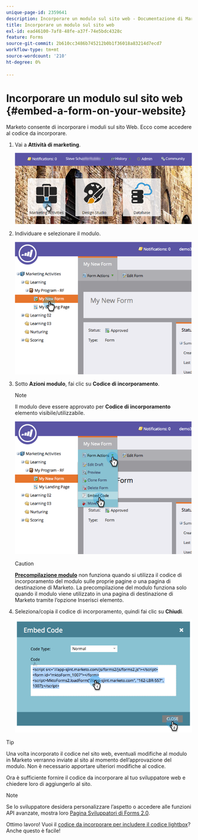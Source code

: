 ```yaml
---
unique-page-id: 2359641
description: Incorporare un modulo sul sito web - Documentazione di Marketo - Documentazione del prodotto
title: Incorporare un modulo sul sito web
exl-id: ead46100-7af8-48fe-a37f-74e5bdc4328c
feature: Forms
source-git-commit: 2b610cc3486b745212b0b1f36018a83214d7ecd7
workflow-type: tm+mt
source-wordcount: '210'
ht-degree: 0%

---
```


# Incorporare un modulo sul sito web {#embed-a-form-on-your-website}

Marketo consente di incorporare i moduli sul sito Web. Ecco come accedere al codice da incorporare.

1. Vai a **Attività di marketing**.

   ![](assets/login-marketing-activities-4.png)

1. Individuare e selezionare il modulo.

   ![](assets/image2014-9-15-12-3a12-3a14.png)

1. Sotto **Azioni modulo**, fai clic su **Codice di incorporamento**.

   >[!NOTE]
   >
   >Il modulo deve essere approvato per **Codice di incorporamento** elemento visibile/utilizzabile.

   ![](assets/image2014-9-15-12-3a12-3a20.png)

   >[!CAUTION]
   >
   >**[Precompilazione modulo](/help/marketo/product-docs/administration/settings/edit-landing-page-settings.md)** non funziona quando si utilizza il codice di incorporamento del modulo sulle proprie pagine _o_ una pagina di destinazione di Marketo. La precompilazione del modulo funziona solo quando il modulo viene utilizzato in una pagina di destinazione di Marketo tramite l’opzione Inserisci elemento.

1. Seleziona/copia il codice di incorporamento, quindi fai clic su **Chiudi**.

   ![](assets/image2014-9-15-12-3a12-3a31.png)

>[!TIP]
>
>Una volta incorporato il codice nel sito web, eventuali modifiche al modulo in Marketo verranno inviate al sito al momento dell’approvazione del modulo. Non è necessario apportare ulteriori modifiche al codice.

Ora è sufficiente fornire il codice da incorporare al tuo sviluppatore web e chiedere loro di aggiungerlo al sito.

>[!NOTE]
>
>Se lo sviluppatore desidera personalizzare l’aspetto o accedere alle funzioni API avanzate, mostra loro [Pagina Sviluppatori di Forms 2.0](https://experienceleague.adobe.com/en/docs/marketo-developer/marketo/javascriptapi/forms-api-reference).

Ottimo lavoro! Vuoi il [codice da incorporare per includere il codice lightbox](/help/marketo/product-docs/demand-generation/forms/form-actions/use-a-form-in-a-lightbox.md)? Anche questo è facile!
